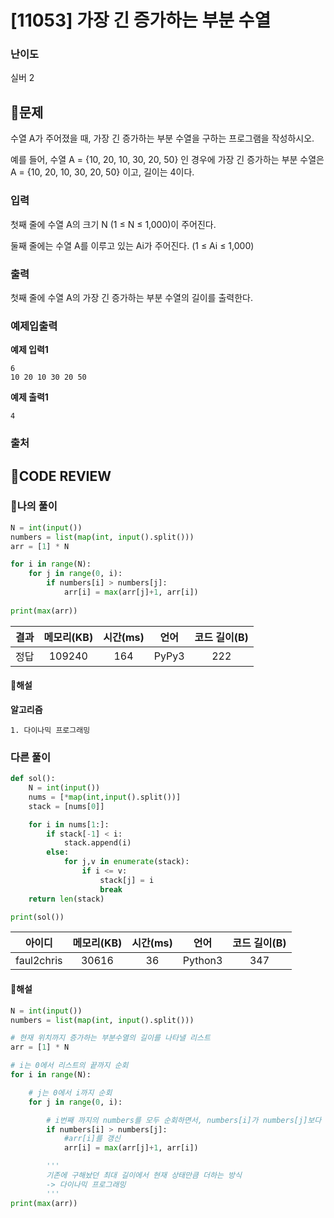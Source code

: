 # [11053] 가장 긴 증가하는 부분 수열
### **난이도**
실버 2
## **📝문제**
수열 A가 주어졌을 때, 가장 긴 증가하는 부분 수열을 구하는 프로그램을 작성하시오.

예를 들어, 수열 A = {10, 20, 10, 30, 20, 50} 인 경우에 가장 긴 증가하는 부분 수열은 A = {10, 20, 10, 30, 20, 50} 이고, 길이는 4이다.
### **입력**
첫째 줄에 수열 A의 크기 N (1 ≤ N ≤ 1,000)이 주어진다.

둘째 줄에는 수열 A를 이루고 있는 Ai가 주어진다. (1 ≤ Ai ≤ 1,000)
### **출력**
첫째 줄에 수열 A의 가장 긴 증가하는 부분 수열의 길이를 출력한다.
### **예제입출력**

**예제 입력1**

```
6
10 20 10 30 20 50
```

**예제 출력1**

```
4
```

### **출처**

## **🧐CODE REVIEW**

### **🧾나의 풀이**

```python
N = int(input())
numbers = list(map(int, input().split()))
arr = [1] * N

for i in range(N):
    for j in range(0, i):
        if numbers[i] > numbers[j]:
            arr[i] = max(arr[j]+1, arr[i])
        
print(max(arr))
```

결과	| 메모리(KB) |	시간(ms) |	언어 |	코드 길이(B)
:----:|:-----:|:-----:|:-----:|:--------:
정답|109240|164|PyPy3|222
#### **📝해설**

**알고리즘**
```
1. 다이나믹 프로그래밍
```

### **다른 풀이**

```python
def sol():
    N = int(input())
    nums = [*map(int,input().split())]
    stack = [nums[0]]

    for i in nums[1:]:
        if stack[-1] < i:
            stack.append(i)
        else:
            for j,v in enumerate(stack):
                if i <= v:
                    stack[j] = i
                    break
    return len(stack)

print(sol())
```

아이디 | 메모리(KB) |	시간(ms) |	언어 |	코드 길이(B) 
:-----:|:-----:|:-----:|:----:|:--------:
faul2chris|30616|36|Python3|347
#### **📝해설**

```python
N = int(input())
numbers = list(map(int, input().split()))

# 현재 위치까지 증가하는 부분수열의 길이를 나타낼 리스트
arr = [1] * N

# i는 0에서 리스트의 끝까지 순회
for i in range(N):

    # j는 0에서 i까지 순회
    for j in range(0, i):

        # i번째 까지의 numbers를 모두 순회하면서, numbers[i]가 numbers[j]보다 크다면
        if numbers[i] > numbers[j]:
            #arr[i]를 갱신
            arr[i] = max(arr[j]+1, arr[i])

        '''
        기존에 구해놨던 최대 길이에서 현재 상태만큼 더하는 방식
        -> 다이나믹 프로그래밍
        '''        
print(max(arr))
```
